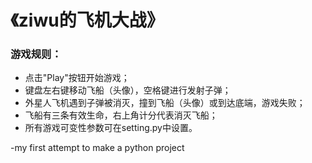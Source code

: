 # 《ziwu的飞机大战》



### 游戏规则：
- 点击"Play"按钮开始游戏；
- 键盘左右键移动飞船（头像），空格键进行发射子弹；
- 外星人飞机遇到子弹被消灭，撞到飞船（头像）或到达底端，游戏失败；
- 飞船有三条有效生命，右上角计分代表消灭飞船；
- 所有游戏可变性参数可在setting.py中设置。

-my first attempt to make a python project
